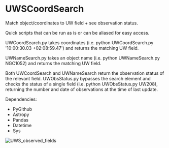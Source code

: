 # UWSCoordSearch
Match object/coordinates to UW field + see observation status.

Quick scripts that can be run as is or can be aliased for easy access.



UWCoordSearch.py takes coordinates (i.e. python UWCoordSearch.py '10:00:30.03 +02:08:59.47') and returns the matching UW field. 

UWNameSearch.py takes an object name (i.e. python UWNameSearch.py NGC1052) and returns the matching UW field.

Both UWCoordSearch and UWNameSearch return the observation status of the relevant field. UWObsStatus.py bypasses the search element and checks the status of a single field (i.e. python UWObsStatus.py UW208), returning the number and date of observations at the time of last update.


Dependencies:
  - PyGithub
  - Astropy
  - Pandas
  - Datetime
  - Sys


![UWS_observed_fields](https://user-images.githubusercontent.com/29441772/122487782-0cbc7780-cfaa-11eb-970c-77ea5f52939a.png)

